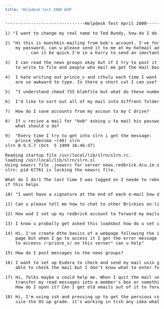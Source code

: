 ```yaml
---
title: 'Helpdesk test 2000 AGM'
---
```


<pre>-------------------------------Helpdesk Test April 2000-------------------------------

1) "I want to change my real name to Ted Bundy, how do I do this?"

2) "Hi this is munchkin mailing from bob's account. I've forgotten
    my password, can u please send it to me at my hotmail addy: munchkin456@hotmail.com 
        - can it be quick I'm in a hurry to send an imortant mail

3)  I can read the news groups okay but if I try to post it says that I am unable
    to write to file and people who mail me get the mail bounced back

4)  I hate writing out prince_v and cthulu each time I want to mail them as there names
    are so awkward to type. Is there a short cut I can use?

5)  "I understand chmod 755 blahfile but what do these number represent?

6)  I'd like to sort out all of my mail into diffrent folders, is this possible?

7)  How do I save accounts from my accoun to my C drive?

8)  If u recive a mail for "bob" asking u to mail his password to 994014321@tolka.dcu.ie
    what should u do?

9)  "Every time I try to get into slrn i get the message:
	prince_v@enima ~(40) slrn
slrn 0.9.5.7 (Oct  5 1999 16:46:37)

Reading startup file /usr/local/lib/slrn/slrn.rc.
loading /usr/local/lib/slrn/slrn.sl
Using newsrc file .jnewsrc for server news.redbrick.dcu.ie.slrn fatal error:
slrn: pid 67761 is locking the newsrc file.

What do I do!1 The last time I was logged on I neede to reboot my computer after a crash
if this helps

10) "I want have a signature at the end of each e-mail how do I do this?

11) Can u please tell me how to chat to other Brickies on-line

12) How wud I set up my redbrick account to forward my mails to eudora?

13) I know u probally get asked this loadsbut how do u set up a web page?

14) Hi, I've create dthe basics of a webpage following the instruction on ur help
    page but when I go to access it I get the error message "U don't have permission 
    to acceess /~prince_v/ on this server" can u help"

15) How do I post messages to the news groups?

16) I want to set up Eudora to check and send my mail usin gmy redbrick account.  I am
    able to check the mail but I don't know what to enter for the SMTP server can u help?

17) Hi, folks maybe u could help me. When I quit the mail serveice it asks me if i want to
    transfer my read messages into a member's box or something.  WHat is the hell is this
    How do I open it? CAn I get old emails out of it to forward them

18) Hi, I'm using zsh and pressing up to get the pervious command doesn't seem to be working
    sice the OS up grade. it's working in tcsh any idea what the story is?

</pre>
